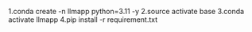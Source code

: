 1.conda create -n llmapp python=3.11 -y
2.source activate base
3.conda activate llmapp
4.pip install -r requirement.txt